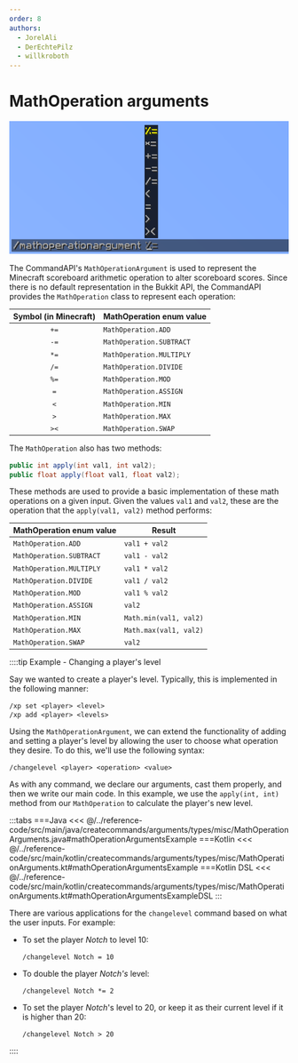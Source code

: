 ```yaml
---
order: 8
authors: 
  - JorelAli
  - DerEchtePilz
  - willkroboth
---
```


# MathOperation arguments

![An image of the math operation argument, with suggestions "%=", "*=", "+=", "-=", "/=", "<", "=", ">" and "><"](/images/arguments/mathop.png)

The CommandAPI's `MathOperationArgument` is used to represent the Minecraft scoreboard arithmetic operation to alter scoreboard scores. Since there is no default representation in the Bukkit API, the CommandAPI provides the `MathOperation` class to represent each operation:

| Symbol (in Minecraft) | MathOperation enum value |
|:---------------------:|--------------------------|
|         `+=`          | `MathOperation.ADD`      |
|         `-=`          | `MathOperation.SUBTRACT` |
|         `*=`          | `MathOperation.MULTIPLY` |
|         `/=`          | `MathOperation.DIVIDE`   |
|         `%=`          | `MathOperation.MOD`      |
|          `=`          | `MathOperation.ASSIGN`   |
|          `<`          | `MathOperation.MIN`      |
|          `>`          | `MathOperation.MAX`      |
|         `><`          | `MathOperation.SWAP`     |

The `MathOperation` also has two methods:

```java
public int apply(int val1, int val2);
public float apply(float val1, float val2);
```

These methods are used to provide a basic implementation of these math operations on a given input. Given the values `val1` and `val2`, these are the operation that the `apply(val1, val2)` method performs:

| MathOperation enum value | Result                 |
|--------------------------|------------------------|
| `MathOperation.ADD`      | `val1 + val2`          |
| `MathOperation.SUBTRACT` | `val1 - val2`          |
| `MathOperation.MULTIPLY` | `val1 * val2`          |
| `MathOperation.DIVIDE`   | `val1 / val2`          |
| `MathOperation.MOD`      | `val1 % val2`          |
| `MathOperation.ASSIGN`   | `val2`                 |
| `MathOperation.MIN`      | `Math.min(val1, val2)` |
| `MathOperation.MAX`      | `Math.max(val1, val2)` |
| `MathOperation.SWAP`     | `val2`                 |

::::tip Example - Changing a player's level

Say we wanted to create a player's level. Typically, this is implemented in the following manner:

```mccmd
/xp set <player> <level>
/xp add <player> <levels>
```

Using the `MathOperationArgument`, we can extend the functionality of adding and setting a player's level by allowing the user to choose what operation they desire. To do this, we'll use the following syntax:

```mccmd
/changelevel <player> <operation> <value>
```

As with any command, we declare our arguments, cast them properly, and then we write our main code. In this example, we use the `apply(int, int)` method from our `MathOperation` to calculate the player's new level.

:::tabs
===Java
<<< @/../reference-code/src/main/java/createcommands/arguments/types/misc/MathOperationArguments.java#mathOperationArgumentsExample
===Kotlin
<<< @/../reference-code/src/main/kotlin/createcommands/arguments/types/misc/MathOperationArguments.kt#mathOperationArgumentsExample
===Kotlin DSL
<<< @/../reference-code/src/main/kotlin/createcommands/arguments/types/misc/MathOperationArguments.kt#mathOperationArgumentsExampleDSL
:::

There are various applications for the `changelevel` command based on what the user inputs. For example:

- To set the player _Notch_ to level 10:

  ```mccmd
  /changelevel Notch = 10
  ```

- To double the player _Notch's_ level:

  ```mccmd
  /changelevel Notch *= 2
  ```

- To set the player _Notch_'s level to 20, or keep it as their current level if it is higher than 20:

  ```mccmd
  /changelevel Notch > 20
  ```

::::
